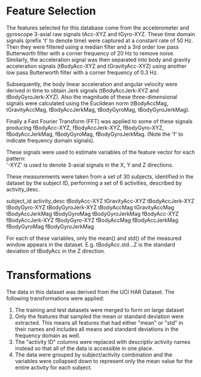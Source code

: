Feature Selection 
=================

The features selected for this database come from the accelerometer and gyroscope 3-axial raw signals tAcc-XYZ and tGyro-XYZ. These time domain signals (prefix 't' to denote time) were captured at a constant rate of 50 Hz. Then they were filtered using a median filter and a 3rd order low pass Butterworth filter with a corner frequency of 20 Hz to remove noise. Similarly, the acceleration signal was then separated into body and gravity acceleration signals (tBodyAcc-XYZ and tGravityAcc-XYZ) using another low pass Butterworth filter with a corner frequency of 0.3 Hz. 

Subsequently, the body linear acceleration and angular velocity were derived in time to obtain Jerk signals (tBodyAccJerk-XYZ and tBodyGyroJerk-XYZ). Also the magnitude of these three-dimensional signals were calculated using the Euclidean norm (tBodyAccMag, tGravityAccMag, tBodyAccJerkMag, tBodyGyroMag, tBodyGyroJerkMag). 

Finally a Fast Fourier Transform (FFT) was applied to some of these signals producing fBodyAcc-XYZ, fBodyAccJerk-XYZ, fBodyGyro-XYZ, fBodyAccJerkMag, fBodyGyroMag, fBodyGyroJerkMag. (Note the 'f' to indicate frequency domain signals). 

These signals were used to estimate variables of the feature vector for each pattern:  
'-XYZ' is used to denote 3-axial signals in the X, Y and Z directions.

These measurements were taken from a set of 30 subjects, identified in the dataset by the subject ID, performing a set of 6 activities, described by activity_desc.

subject_id
activity_desc
tBodyAcc-XYZ
tGravityAcc-XYZ
tBodyAccJerk-XYZ
tBodyGyro-XYZ
tBodyGyroJerk-XYZ
tBodyAccMag
tGravityAccMag
tBodyAccJerkMag
tBodyGyroMag
tBodyGyroJerkMag
fBodyAcc-XYZ
fBodyAccJerk-XYZ
fBodyGyro-XYZ
fBodyAccMag
fBodyAccJerkMag
fBodyGyroMag
fBodyGyroJerkMag

For each of these variables, only the mean() and std() of the measured window appears in the dataset. E.g. tBodyAcc.std...Z is the standard deviation of tBodyAcc in the Z direction.

Transformations
===============
The data in this dataset was derived from the UCI HAR Dataset. The following transformations were applied:

1. The training and test datasets were merged to form on large dataset
2. Only the features that sampled the mean or standard deviation were extracted. This means all features that had either "mean" or "std" in their names and includes all means and standard deviations in the frequency domain as well.
3. The "activity ID" columns were replaced with descriptiv activity names instead so that all of the data is accessible in one place.
4. The data were grouped by subject/activity combination and the variables were collapsed down to represent only the mean value for the entire activity for each subject.
